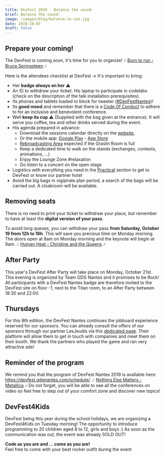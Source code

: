 ```yaml
---
title: DevFest 2019 - Balance the sound
brief: Balance the sound
image: /images/blog/balance-le-son.jpg
date: 2019-10-07
draft: false
---
```


## Prepare your coming!
The DevFest is coming soon, it's time for you to organize! 🎶 [Burn to run - Bruce Springsteen](https://www.youtube.com/watch?v=IxuThNgl3YA) 🎶

Here is the attendees checklist at DevFest → It's important to bring:

* Her **badge always on her** :warning:
* An ID to withdraw your ticket. His laptop to participate in codelabs (check on the description of the talk installation prerequisites).
* Its phones and tablets loaded to block for tweeter ([#DevFestNantes](https://twitter.com/search?q=%23devfestnantes&src=typd))!
* Its **good mood** and remember that there is a [Code Of Conduct](https://devfest.gdgnantes.com/code-of-conduct/) to adhere to for an inclusive and benevolent conference.
* Well **keep its cup** :warning: (Supplied with the bag given at the entrance). It will serve you coffee, tea and other drinks served during the event.
* His agenda prepared in advance:
    * Download the sessions calendar directly on the [website](https://devfest.gdgnantes.com/schedule/),
    * Or the mobile app: [Google Play](https://play.google.com/store/apps/details?id=io.monkeypatch.mobile.konfetti) - [App Store](https://apps.apple.com/us/app/konfetti/id1480039275?app=itunes)
    * [Rebroadcasting Area](https://devfest.gdgnantes.com/attending/) expected if the Graslin Room is full
    * Keep a dedicated time to walk on the stands (exchanges, contests, animations, ...)
    * Enjoy the Lounge Zone #relaxation
    * Go listen to a concert on the open stage
* Logistics with everything you need in the [Practical](https://devfest.gdgnantes.com/attending/) section to get to DevFest or know our partner hotel
* Avoid the big bags in vigipirate plan period, a search of the bags will be carried out. A cloakroom will be available.

## Removing seats
There is no need to print your ticket to withdraw your place, but remember to have at least the **digital version of your pass**.

To avoid long queues, you can withdraw your pass **from Saturday, October 19 from 12h to 16h**. This will save you precious time on Monday morning. The doors open at 8am on Monday morning and the keynote will begin at 9am. 🎶 [Human Heat - Christine and the Queens](https://www.youtube.com/watch?v=FkWVD9w98ok) 🎶

## After Party
This year's DevFest After Party will take place on Monday, October 21st. This evening is organized by Team GDG Nantes and it promises to be Rock!
All participants with a DevFest Nantes badge are therefore invited to the DevFest site on floor -1, next to the Titan room, to an After Party between 18:30 and 22:00.

## Thursdays
For this 8th edition, the DevFest Nantes continues the jobboard experience reserved for our sponsors. You can already consult the offers of our sponsors through our partner LesJeudis via this [dedicated page](https://devfest.lesjeudis.com/). Their platform will allow them to get in touch with companies and meet them on their booth. We thank the partners who played the game and ran very attractive ads!

## Reminder of the program
We remind you that the program of DevFest Nantes 2019 is available here: https://devfest.gdgnantes.com/schedule/. 🎶 [Nothing Else Matters - Metallica](https://www.youtube.com/watch?v=tAGnKpE4NCI) 🎶
Do not forget, you will be able to see all the conferences on video so feel free to step out of your comfort zone and discover new topics!

## DevFest4Kids
DevFest being this year during the school holidays, we are organizing a DevFest4Kids on Tuesday morning! The opportunity to introduce programming to 20 children aged 8 to 12, girls and boys :)
As soon as the communication was out, the event was already SOLD OUT!

**Code as you are and ... come as you are!**  
Feel free to come with your best rocker outfit during the event   
